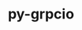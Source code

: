 ---
title: "py-grpcio"
layout: cache
categories: [package, develop]
meta: {"compilers": ["apple-clang@16.0.0", "gcc@11.4.0", "gcc@13.2.0"], "num_specs": 176, "num_specs_by_stack": {"e4s": 35, "hep": 13, "ml-darwin-aarch64-mps": 19, "ml-linux-aarch64-cpu": 52, "ml-linux-aarch64-cuda": 51, "ml-linux-x86_64-cpu": 51, "ml-linux-x86_64-cuda": 50, "ml-linux-x86_64-rocm": 36, "root": 176}, "oss": ["sequoia", "ubuntu22.04", "ubuntu24.04"], "platforms": ["darwin", "linux"], "stacks": ["e4s", "hep", "ml-darwin-aarch64-mps", "ml-linux-aarch64-cpu", "ml-linux-aarch64-cuda", "ml-linux-x86_64-cpu", "ml-linux-x86_64-cuda", "ml-linux-x86_64-rocm", "root"], "targets": ["aarch64", "x86_64_v3"], "versions": ["1.48.2", "1.62.2", "1.64.0", "1.71.0"]}
spec_details: [{"compiler": "gcc@11.4.0", "hash": "22fr6z6ka7pyqctypd6oaeupx52nf4eb", "os": "ubuntu22.04", "platform": "linux", "size": "-", "stacks": ["e4s", "root"], "target": "x86_64_v3", "variants": ["build_system=python_pip", "patches:=6be44fb"], "versions": ["1.48.2"]}, {"compiler": "gcc@11.4.0", "hash": "27md76e32cv64qezorjr2px3o5l7cq33", "os": "ubuntu22.04", "platform": "linux", "size": "-", "stacks": ["e4s", "root"], "target": "x86_64_v3", "variants": ["build_system=python_pip"], "versions": ["1.62.2"]}, {"compiler": "gcc@11.4.0", "hash": "2bxnu5hkq5k5udlicpgfk4ceu5t7pfbz", "os": "ubuntu22.04", "platform": "linux", "size": "-", "stacks": ["e4s", "root"], "target": "x86_64_v3", "variants": ["build_system=python_pip"], "versions": ["1.71.0"]}, {"compiler": "gcc@11.4.0", "hash": "2je2p4xp7mkchurg5bkxrio4whlc7bol", "os": "ubuntu22.04", "platform": "linux", "size": "-", "stacks": ["e4s", "root"], "target": "x86_64_v3", "variants": ["build_system=python_pip", "patches:=6be44fb"], "versions": ["1.48.2"]}, {"compiler": "gcc@13.2.0", "hash": "2ramt7cdlt2estfxolwlv3jzkocctcy2", "os": "ubuntu24.04", "platform": "linux", "size": "-", "stacks": ["ml-linux-x86_64-cpu", "ml-linux-x86_64-cuda", "root"], "target": "x86_64_v3", "variants": ["build_system=python_pip"], "versions": ["1.71.0"]}, {"compiler": "gcc@13.2.0", "hash": "2xblpsyov4o6img67de5fwkga6duqfxx", "os": "ubuntu24.04", "platform": "linux", "size": "-", "stacks": ["ml-linux-x86_64-cpu", "ml-linux-x86_64-cuda", "root"], "target": "x86_64_v3", "variants": ["build_system=python_pip"], "versions": ["1.71.0"]}, {"compiler": "gcc@13.2.0", "hash": "35tmcmm27qpdznwmds5wmenvpvwkouu7", "os": "ubuntu24.04", "platform": "linux", "size": "-", "stacks": ["ml-linux-x86_64-cpu", "ml-linux-x86_64-cuda", "ml-linux-x86_64-rocm", "root"], "target": "x86_64_v3", "variants": ["build_system=python_pip"], "versions": ["1.71.0"]}, {"compiler": "gcc@11.4.0", "hash": "3dbkfztotc2tfvicr5otyxjyqczpqvpx", "os": "ubuntu22.04", "platform": "linux", "size": "-", "stacks": ["hep", "root"], "target": "x86_64_v3", "variants": ["build_system=python_pip"], "versions": ["1.62.2"]}, {"compiler": "gcc@13.2.0", "hash": "3j4gmbhu2ao7z5w7spqd2cdtp3digyo3", "os": "ubuntu24.04", "platform": "linux", "size": "-", "stacks": ["ml-linux-x86_64-cpu", "ml-linux-x86_64-cuda", "root"], "target": "x86_64_v3", "variants": ["build_system=python_pip", "patches:=6be44fb"], "versions": ["1.48.2"]}, {"compiler": "gcc@13.2.0", "hash": "3oieund3luw5fyoqrbp4jg3bejy34pxo", "os": "ubuntu24.04", "platform": "linux", "size": "-", "stacks": ["ml-linux-aarch64-cpu", "ml-linux-aarch64-cuda", "root"], "target": "aarch64", "variants": ["build_system=python_pip"], "versions": ["1.71.0"]}, {"compiler": "gcc@11.4.0", "hash": "3rywbvc3try74nqxhsazclo5g6abtnao", "os": "ubuntu22.04", "platform": "linux", "size": "-", "stacks": ["e4s", "root"], "target": "x86_64_v3", "variants": ["build_system=python_pip"], "versions": ["1.62.2"]}, {"compiler": "gcc@13.2.0", "hash": "3voqearwbk4emebbgspet4p7dt6crgwm", "os": "ubuntu24.04", "platform": "linux", "size": "-", "stacks": ["ml-linux-aarch64-cpu", "ml-linux-aarch64-cuda", "root"], "target": "aarch64", "variants": ["build_system=python_pip", "patches:=6be44fb"], "versions": ["1.48.2"]}, {"compiler": "gcc@11.4.0", "hash": "3xgswcjpei55dwssh7xuq7xuroi2jwet", "os": "ubuntu22.04", "platform": "linux", "size": "-", "stacks": ["e4s", "root"], "target": "x86_64_v3", "variants": ["build_system=python_pip", "patches:=6be44fb"], "versions": ["1.48.2"]}, {"compiler": "gcc@11.4.0", "hash": "4fwqiltotl53iqpclevbmb423xfawqy6", "os": "ubuntu22.04", "platform": "linux", "size": "-", "stacks": ["e4s", "root"], "target": "x86_64_v3", "variants": ["build_system=python_pip"], "versions": ["1.62.2"]}, {"compiler": "gcc@11.4.0", "hash": "4xrcwl7zwltkknrwhns4lq7hctpbrt7e", "os": "ubuntu22.04", "platform": "linux", "size": "-", "stacks": ["e4s", "root"], "target": "x86_64_v3", "variants": ["build_system=python_pip"], "versions": ["1.62.2"]}, {"compiler": "apple-clang@16.0.0", "hash": "4znoi2on6e55ffxhskj53iymqfrev5kn", "os": "sequoia", "platform": "darwin", "size": "-", "stacks": ["ml-darwin-aarch64-mps", "root"], "target": "aarch64", "variants": ["build_system=python_pip"], "versions": ["1.71.0"]}, {"compiler": "gcc@13.2.0", "hash": "5eznsuozawzdjo56rje23qqtiokv7zu3", "os": "ubuntu24.04", "platform": "linux", "size": "-", "stacks": ["ml-linux-x86_64-cpu", "ml-linux-x86_64-cuda", "ml-linux-x86_64-rocm", "root"], "target": "x86_64_v3", "variants": ["build_system=python_pip"], "versions": ["1.71.0"]}, {"compiler": "gcc@11.4.0", "hash": "5jpisxugwnovhoc2pzg7f3y52uvrvckj", "os": "ubuntu22.04", "platform": "linux", "size": "-", "stacks": ["e4s", "root"], "target": "x86_64_v3", "variants": ["build_system=python_pip"], "versions": ["1.62.2"]}, {"compiler": "gcc@13.2.0", "hash": "5k2qovn7pa4w62uw3hhbqyonxcwb7rgk", "os": "ubuntu24.04", "platform": "linux", "size": "-", "stacks": ["ml-linux-aarch64-cpu", "ml-linux-aarch64-cuda", "root"], "target": "aarch64", "variants": ["build_system=python_pip"], "versions": ["1.71.0"]}, {"compiler": "gcc@13.2.0", "hash": "5khdw7ux3iwluzqsyuj2wcftm6cyjsyc", "os": "ubuntu24.04", "platform": "linux", "size": "-", "stacks": ["ml-linux-aarch64-cpu", "ml-linux-aarch64-cuda", "root"], "target": "aarch64", "variants": ["build_system=python_pip"], "versions": ["1.71.0"]}, {"compiler": "gcc@13.2.0", "hash": "5wmxtxcrd5xlirohrmkyxfmydjewpn7l", "os": "ubuntu24.04", "platform": "linux", "size": "-", "stacks": ["ml-linux-x86_64-cpu", "ml-linux-x86_64-cuda", "ml-linux-x86_64-rocm", "root"], "target": "x86_64_v3", "variants": ["build_system=python_pip"], "versions": ["1.71.0"]}, {"compiler": "gcc@13.2.0", "hash": "67fn5glb3fx2cbedgqklz6yyb2qugou3", "os": "ubuntu24.04", "platform": "linux", "size": "-", "stacks": ["ml-linux-aarch64-cpu", "ml-linux-aarch64-cuda", "root"], "target": "aarch64", "variants": ["build_system=python_pip"], "versions": ["1.71.0"]}, {"compiler": "gcc@13.2.0", "hash": "7b2llbxsujm6vbewwgzhujbsqphx3y6w", "os": "ubuntu24.04", "platform": "linux", "size": "-", "stacks": ["ml-linux-x86_64-cpu", "ml-linux-x86_64-cuda", "ml-linux-x86_64-rocm", "root"], "target": "x86_64_v3", "variants": ["build_system=python_pip"], "versions": ["1.71.0"]}, {"compiler": "gcc@13.2.0", "hash": "7naqmdtecszp2l4qfdrsw4yzaet7rgul", "os": "ubuntu24.04", "platform": "linux", "size": "-", "stacks": ["ml-linux-aarch64-cpu", "ml-linux-aarch64-cuda", "root"], "target": "aarch64", "variants": ["build_system=python_pip"], "versions": ["1.71.0"]}, {"compiler": "gcc@13.2.0", "hash": "7swsc3zgmhm6ssrcyihhmhhxh3w3qqdp", "os": "ubuntu24.04", "platform": "linux", "size": "-", "stacks": ["ml-linux-x86_64-cpu", "ml-linux-x86_64-cuda", "ml-linux-x86_64-rocm", "root"], "target": "x86_64_v3", "variants": ["build_system=python_pip"], "versions": ["1.71.0"]}, {"compiler": "gcc@13.2.0", "hash": "7t5oqgryvc4judbqxn5xhgh3pp3j5soo", "os": "ubuntu24.04", "platform": "linux", "size": "-", "stacks": ["ml-linux-aarch64-cpu", "ml-linux-aarch64-cuda", "root"], "target": "aarch64", "variants": ["build_system=python_pip"], "versions": ["1.71.0"]}, {"compiler": "apple-clang@16.0.0", "hash": "7uun6mzwzsgwhb4yro3ujzeau73jw3my", "os": "sequoia", "platform": "darwin", "size": "-", "stacks": ["ml-darwin-aarch64-mps", "root"], "target": "aarch64", "variants": ["build_system=python_pip"], "versions": ["1.71.0"]}, {"compiler": "gcc@13.2.0", "hash": "a3qtmzov3wq2an4i4z7hqqqawezemhg4", "os": "ubuntu24.04", "platform": "linux", "size": "-", "stacks": ["ml-linux-x86_64-rocm", "root"], "target": "x86_64_v3", "variants": ["build_system=python_pip"], "versions": ["1.71.0"]}, {"compiler": "gcc@11.4.0", "hash": "a7gh3bnhdpkenfw6mkvx346nwvji7kxy", "os": "ubuntu22.04", "platform": "linux", "size": "-", "stacks": ["e4s", "root"], "target": "x86_64_v3", "variants": ["build_system=python_pip"], "versions": ["1.62.2"]}, {"compiler": "gcc@13.2.0", "hash": "a7tnutszcgzny3d7umq34oyri4pa77gv", "os": "ubuntu24.04", "platform": "linux", "size": "-", "stacks": ["ml-linux-aarch64-cpu", "ml-linux-aarch64-cuda", "root"], "target": "aarch64", "variants": ["build_system=python_pip"], "versions": ["1.71.0"]}, {"compiler": "gcc@13.2.0", "hash": "atyyekymi4tonx6m3c2og3eiwfpp7rs7", "os": "ubuntu24.04", "platform": "linux", "size": "-", "stacks": ["ml-linux-x86_64-cpu", "ml-linux-x86_64-cuda", "root"], "target": "x86_64_v3", "variants": ["build_system=python_pip", "patches:=6be44fb"], "versions": ["1.48.2"]}, {"compiler": "gcc@13.2.0", "hash": "awu2xonjtm2bpdjsu2i7syhbwvth6n6i", "os": "ubuntu24.04", "platform": "linux", "size": "-", "stacks": ["ml-linux-x86_64-cpu", "ml-linux-x86_64-cuda", "root"], "target": "x86_64_v3", "variants": ["build_system=python_pip", "patches:=6be44fb"], "versions": ["1.48.2"]}, {"compiler": "apple-clang@16.0.0", "hash": "boorzqgcsuzi3chjcvjv6yb7s23ub23b", "os": "sequoia", "platform": "darwin", "size": "-", "stacks": ["ml-darwin-aarch64-mps", "root"], "target": "aarch64", "variants": ["build_system=python_pip"], "versions": ["1.71.0"]}, {"compiler": "gcc@11.4.0", "hash": "c5hjdtrmxohk4n32icxj53i2lwtlfqfy", "os": "ubuntu22.04", "platform": "linux", "size": "-", "stacks": ["e4s", "root"], "target": "x86_64_v3", "variants": ["build_system=python_pip", "patches:=6be44fb"], "versions": ["1.48.2"]}, {"compiler": "gcc@13.2.0", "hash": "cagosrp2vd7zixpdjsbd7b3endmindwi", "os": "ubuntu24.04", "platform": "linux", "size": "-", "stacks": ["ml-linux-x86_64-cpu", "ml-linux-x86_64-cuda", "root"], "target": "x86_64_v3", "variants": ["build_system=python_pip", "patches:=6be44fb"], "versions": ["1.48.2"]}, {"compiler": "gcc@11.4.0", "hash": "cayumjwduj6lscl2jg2sf2cqjbooud4p", "os": "ubuntu22.04", "platform": "linux", "size": "-", "stacks": ["e4s", "root"], "target": "x86_64_v3", "variants": ["build_system=python_pip", "patches:=6be44fb"], "versions": ["1.48.2"]}, {"compiler": "gcc@13.2.0", "hash": "cj2fothv5j3gky2ytovwu2vr4d3dstxj", "os": "ubuntu24.04", "platform": "linux", "size": "-", "stacks": ["ml-linux-x86_64-cpu", "ml-linux-x86_64-cuda", "ml-linux-x86_64-rocm", "root"], "target": "x86_64_v3", "variants": ["build_system=python_pip"], "versions": ["1.71.0"]}, {"compiler": "gcc@11.4.0", "hash": "cvvifnapehndbg6ticqtycgds6w2gd3f", "os": "ubuntu22.04", "platform": "linux", "size": "-", "stacks": ["hep", "root"], "target": "x86_64_v3", "variants": ["build_system=python_pip"], "versions": ["1.62.2"]}, {"compiler": "gcc@13.2.0", "hash": "cwg4hrwewqhdnje3gbpf5ovd4anqz6bb", "os": "ubuntu24.04", "platform": "linux", "size": "-", "stacks": ["ml-linux-aarch64-cpu", "ml-linux-aarch64-cuda", "root"], "target": "aarch64", "variants": ["build_system=python_pip"], "versions": ["1.71.0"]}, {"compiler": "gcc@13.2.0", "hash": "d3ldve473yi7kreogdhhaf5ejiuuu6vy", "os": "ubuntu24.04", "platform": "linux", "size": "-", "stacks": ["ml-linux-x86_64-cpu", "ml-linux-x86_64-cuda", "root"], "target": "x86_64_v3", "variants": ["build_system=python_pip", "patches:=6be44fb"], "versions": ["1.48.2"]}, {"compiler": "apple-clang@16.0.0", "hash": "ddktmxw6tn5xbblqkhub4gfc555rt6cp", "os": "sequoia", "platform": "darwin", "size": "-", "stacks": ["ml-darwin-aarch64-mps", "root"], "target": "aarch64", "variants": ["build_system=python_pip"], "versions": ["1.71.0"]}, {"compiler": "gcc@11.4.0", "hash": "dgchaf5a3cerl762azt4bi6a5yh2kghn", "os": "ubuntu22.04", "platform": "linux", "size": "-", "stacks": ["e4s", "root"], "target": "x86_64_v3", "variants": ["build_system=python_pip"], "versions": ["1.62.2"]}, {"compiler": "gcc@11.4.0", "hash": "dj4oeytzq7z6sowvfnkztxmkuebb7jyg", "os": "ubuntu22.04", "platform": "linux", "size": "-", "stacks": ["e4s", "root"], "target": "x86_64_v3", "variants": ["build_system=python_pip"], "versions": ["1.62.2"]}, {"compiler": "gcc@13.2.0", "hash": "dp66mdx3nsps2p2p6ekmpzbjljfwm2td", "os": "ubuntu24.04", "platform": "linux", "size": "-", "stacks": ["ml-linux-x86_64-cpu", "ml-linux-x86_64-cuda", "ml-linux-x86_64-rocm", "root"], "target": "x86_64_v3", "variants": ["build_system=python_pip"], "versions": ["1.71.0"]}, {"compiler": "gcc@13.2.0", "hash": "dx2n35b7lgszzudswhuwk2xy5qq4fvw2", "os": "ubuntu24.04", "platform": "linux", "size": "-", "stacks": ["ml-linux-aarch64-cpu", "ml-linux-aarch64-cuda", "root"], "target": "aarch64", "variants": ["build_system=python_pip", "patches:=6be44fb"], "versions": ["1.48.2"]}, {"compiler": "gcc@13.2.0", "hash": "e2c6ywb64omtwsgp32ctv7qdmd6rlbtg", "os": "ubuntu24.04", "platform": "linux", "size": "-", "stacks": ["ml-linux-aarch64-cpu", "ml-linux-aarch64-cuda", "root"], "target": "aarch64", "variants": ["build_system=python_pip"], "versions": ["1.71.0"]}, {"compiler": "apple-clang@16.0.0", "hash": "e37n6myuwm467ebf4piwjrakd5krq4ut", "os": "sequoia", "platform": "darwin", "size": "-", "stacks": ["ml-darwin-aarch64-mps", "root"], "target": "aarch64", "variants": ["build_system=python_pip"], "versions": ["1.71.0"]}, {"compiler": "gcc@13.2.0", "hash": "evudbs2376nltg7v2ha4fueqto4xlwb2", "os": "ubuntu24.04", "platform": "linux", "size": "-", "stacks": ["ml-linux-aarch64-cpu", "ml-linux-aarch64-cuda", "root"], "target": "aarch64", "variants": ["build_system=python_pip"], "versions": ["1.71.0"]}, {"compiler": "gcc@13.2.0", "hash": "f545w4fpx3tq72gewrp3zjntnxq3iulw", "os": "ubuntu24.04", "platform": "linux", "size": "-", "stacks": ["ml-linux-aarch64-cpu", "ml-linux-aarch64-cuda", "root"], "target": "aarch64", "variants": ["build_system=python_pip", "patches:=6be44fb"], "versions": ["1.48.2"]}, {"compiler": "gcc@11.4.0", "hash": "f5nmbz5mrmxq7bjokxvfjq4dda6qqskk", "os": "ubuntu22.04", "platform": "linux", "size": "-", "stacks": ["hep", "root"], "target": "x86_64_v3", "variants": ["build_system=python_pip"], "versions": ["1.62.2"]}, {"compiler": "gcc@11.4.0", "hash": "f5ytpc7mk6gif2du2jgxkgs7ugrq7dau", "os": "ubuntu22.04", "platform": "linux", "size": "-", "stacks": ["e4s", "root"], "target": "x86_64_v3", "variants": ["build_system=python_pip"], "versions": ["1.71.0"]}, {"compiler": "gcc@13.2.0", "hash": "f62ln27plthjadqmvrselgddwzvgszfj", "os": "ubuntu24.04", "platform": "linux", "size": "-", "stacks": ["ml-linux-x86_64-cpu", "ml-linux-x86_64-cuda", "ml-linux-x86_64-rocm", "root"], "target": "x86_64_v3", "variants": ["build_system=python_pip"], "versions": ["1.71.0"]}, {"compiler": "gcc@13.2.0", "hash": "f6p5klv5xg4fcupddry2eoouu5yxbamv", "os": "ubuntu24.04", "platform": "linux", "size": "-", "stacks": ["ml-linux-x86_64-cpu", "ml-linux-x86_64-cuda", "ml-linux-x86_64-rocm", "root"], "target": "x86_64_v3", "variants": ["build_system=python_pip"], "versions": ["1.71.0"]}, {"compiler": "gcc@13.2.0", "hash": "fk2rr7m4lycv7q6aj4tzqjx3ddsfeyhx", "os": "ubuntu24.04", "platform": "linux", "size": "-", "stacks": ["ml-linux-aarch64-cpu", "ml-linux-aarch64-cuda", "root"], "target": "aarch64", "variants": ["build_system=python_pip", "patches:=6be44fb"], "versions": ["1.48.2"]}, {"compiler": "apple-clang@16.0.0", "hash": "fmbmkcglv44wbic2hqkmzdio32cr2pya", "os": "sequoia", "platform": "darwin", "size": "-", "stacks": ["ml-darwin-aarch64-mps", "root"], "target": "aarch64", "variants": ["build_system=python_pip"], "versions": ["1.71.0"]}, {"compiler": "gcc@11.4.0", "hash": "fonalrd5z6ixhxhx4nwwnfdcdt53ymgr", "os": "ubuntu22.04", "platform": "linux", "size": "-", "stacks": ["hep", "root"], "target": "x86_64_v3", "variants": ["build_system=python_pip"], "versions": ["1.62.2"]}, {"compiler": "gcc@11.4.0", "hash": "fv3h7ljgb77mb23mtjv3lrcrg4mqiic4", "os": "ubuntu22.04", "platform": "linux", "size": "-", "stacks": ["e4s", "root"], "target": "x86_64_v3", "variants": ["build_system=python_pip", "patches:=6be44fb"], "versions": ["1.48.2"]}, {"compiler": "gcc@11.4.0", "hash": "g3z3usffvv4keuikivpkfq5wsfwt4kw4", "os": "ubuntu22.04", "platform": "linux", "size": "-", "stacks": ["e4s", "root"], "target": "x86_64_v3", "variants": ["build_system=python_pip"], "versions": ["1.62.2"]}, {"compiler": "gcc@13.2.0", "hash": "gjrm3beviafuh7myj7ibycfvakyfcxf5", "os": "ubuntu24.04", "platform": "linux", "size": "-", "stacks": ["ml-linux-aarch64-cpu", "ml-linux-aarch64-cuda", "root"], "target": "aarch64", "variants": ["build_system=python_pip"], "versions": ["1.71.0"]}, {"compiler": "gcc@13.2.0", "hash": "gmvhhy34dbu7hem6mgnyr4neg6yvm5ll", "os": "ubuntu24.04", "platform": "linux", "size": "-", "stacks": ["ml-linux-aarch64-cpu", "ml-linux-aarch64-cuda", "root"], "target": "aarch64", "variants": ["build_system=python_pip", "patches:=6be44fb"], "versions": ["1.48.2"]}, {"compiler": "apple-clang@16.0.0", "hash": "gnzt7bhhzh2ewapxgpghnslwfah3kedg", "os": "sequoia", "platform": "darwin", "size": "-", "stacks": ["ml-darwin-aarch64-mps", "root"], "target": "aarch64", "variants": ["build_system=python_pip"], "versions": ["1.71.0"]}, {"compiler": "gcc@13.2.0", "hash": "gopggwhetekscfifd4tq3g6pizgkmxfa", "os": "ubuntu24.04", "platform": "linux", "size": "-", "stacks": ["ml-linux-x86_64-cpu", "ml-linux-x86_64-rocm", "root"], "target": "x86_64_v3", "variants": ["build_system=python_pip"], "versions": ["1.71.0"]}, {"compiler": "gcc@13.2.0", "hash": "gp6srgus7gsjppbx4jgp2donmqig67up", "os": "ubuntu24.04", "platform": "linux", "size": "-", "stacks": ["ml-linux-aarch64-cpu", "ml-linux-aarch64-cuda", "root"], "target": "aarch64", "variants": ["build_system=python_pip", "patches:=6be44fb"], "versions": ["1.48.2"]}, {"compiler": "gcc@13.2.0", "hash": "gq4ugoxacxqkmm2vv337zcnkqxosnkbx", "os": "ubuntu24.04", "platform": "linux", "size": "-", "stacks": ["ml-linux-aarch64-cpu", "ml-linux-aarch64-cuda", "root"], "target": "aarch64", "variants": ["build_system=python_pip", "patches:=6be44fb"], "versions": ["1.48.2"]}, {"compiler": "gcc@11.4.0", "hash": "h353vrxfcw3tdbmnlxrdmnxdrrp6m55t", "os": "ubuntu22.04", "platform": "linux", "size": "-", "stacks": ["e4s", "root"], "target": "x86_64_v3", "variants": ["build_system=python_pip"], "versions": ["1.62.2"]}, {"compiler": "apple-clang@16.0.0", "hash": "h3p6unu253zluqvbexu4vrszsvy4ases", "os": "sequoia", "platform": "darwin", "size": "-", "stacks": ["ml-darwin-aarch64-mps", "root"], "target": "aarch64", "variants": ["build_system=python_pip"], "versions": ["1.64.0"]}, {"compiler": "apple-clang@16.0.0", "hash": "hhky327yrt3baruckayjjbk4k46gnugd", "os": "sequoia", "platform": "darwin", "size": "-", "stacks": ["ml-darwin-aarch64-mps", "root"], "target": "aarch64", "variants": ["build_system=python_pip", "patches:=6be44fb"], "versions": ["1.48.2"]}, {"compiler": "apple-clang@16.0.0", "hash": "i26dejcxgj6kpxzomj2vqfwrgiwp3fdu", "os": "sequoia", "platform": "darwin", "size": "-", "stacks": ["ml-darwin-aarch64-mps", "root"], "target": "aarch64", "variants": ["build_system=python_pip"], "versions": ["1.71.0"]}, {"compiler": "gcc@13.2.0", "hash": "i54f3ttc4wejbkomkemus7nweaxbl7x7", "os": "ubuntu24.04", "platform": "linux", "size": "-", "stacks": ["ml-linux-aarch64-cpu", "ml-linux-aarch64-cuda", "root"], "target": "aarch64", "variants": ["build_system=python_pip"], "versions": ["1.71.0"]}, {"compiler": "gcc@13.2.0", "hash": "ihu7rshjwtyd44swvajn7cfyhk7eys3o", "os": "ubuntu24.04", "platform": "linux", "size": "-", "stacks": ["ml-linux-x86_64-cpu", "ml-linux-x86_64-cuda", "ml-linux-x86_64-rocm", "root"], "target": "x86_64_v3", "variants": ["build_system=python_pip"], "versions": ["1.71.0"]}, {"compiler": "gcc@11.4.0", "hash": "ijhyv4cltksyebzseemawojq35dylpx7", "os": "ubuntu22.04", "platform": "linux", "size": "-", "stacks": ["hep", "root"], "target": "x86_64_v3", "variants": ["build_system=python_pip"], "versions": ["1.62.2"]}, {"compiler": "gcc@13.2.0", "hash": "isbzcn7afx6gbu2rzpt6hzfq7kddwg6e", "os": "ubuntu24.04", "platform": "linux", "size": "-", "stacks": ["ml-linux-x86_64-cpu", "ml-linux-x86_64-cuda", "ml-linux-x86_64-rocm", "root"], "target": "x86_64_v3", "variants": ["build_system=python_pip"], "versions": ["1.71.0"]}, {"compiler": "gcc@13.2.0", "hash": "iwbqwb4nm7c6wdnxezkbhbzibei3ph5r", "os": "ubuntu24.04", "platform": "linux", "size": "-", "stacks": ["ml-linux-x86_64-cpu", "ml-linux-x86_64-cuda", "ml-linux-x86_64-rocm", "root"], "target": "x86_64_v3", "variants": ["build_system=python_pip"], "versions": ["1.71.0"]}, {"compiler": "gcc@11.4.0", "hash": "j3qs7rna47xyvb5gwcytxapyj2udco2c", "os": "ubuntu22.04", "platform": "linux", "size": "-", "stacks": ["hep", "root"], "target": "x86_64_v3", "variants": ["build_system=python_pip"], "versions": ["1.62.2"]}, {"compiler": "gcc@11.4.0", "hash": "jglihcjo53eaamcp2v7ufwkdbpulcphp", "os": "ubuntu22.04", "platform": "linux", "size": "-", "stacks": ["e4s", "root"], "target": "x86_64_v3", "variants": ["build_system=python_pip", "patches:=6be44fb"], "versions": ["1.48.2"]}, {"compiler": "gcc@13.2.0", "hash": "jmivc2aair5yuqqnw5izkficcloql4ym", "os": "ubuntu24.04", "platform": "linux", "size": "-", "stacks": ["ml-linux-aarch64-cpu", "ml-linux-aarch64-cuda", "root"], "target": "aarch64", "variants": ["build_system=python_pip"], "versions": ["1.71.0"]}, {"compiler": "apple-clang@16.0.0", "hash": "jnzrzz34rabtakr2j46r2wd3w54l7aqy", "os": "sequoia", "platform": "darwin", "size": "-", "stacks": ["ml-darwin-aarch64-mps", "root"], "target": "aarch64", "variants": ["build_system=python_pip", "patches:=6be44fb"], "versions": ["1.48.2"]}, {"compiler": "gcc@13.2.0", "hash": "jt7wwko3iwex22m5xphib7rfidwbu3v3", "os": "ubuntu24.04", "platform": "linux", "size": "-", "stacks": ["ml-linux-aarch64-cpu", "ml-linux-aarch64-cuda", "root"], "target": "aarch64", "variants": ["build_system=python_pip", "patches:=6be44fb"], "versions": ["1.48.2"]}, {"compiler": "gcc@13.2.0", "hash": "jw2icq2xy3h6rbutsy6x54gm3j3ygd73", "os": "ubuntu24.04", "platform": "linux", "size": "-", "stacks": ["ml-linux-x86_64-cpu", "ml-linux-x86_64-cuda", "ml-linux-x86_64-rocm", "root"], "target": "x86_64_v3", "variants": ["build_system=python_pip"], "versions": ["1.71.0"]}, {"compiler": "gcc@13.2.0", "hash": "jxesf3xvvw4qjgcjhgjmchthxuvnofpa", "os": "ubuntu24.04", "platform": "linux", "size": "-", "stacks": ["ml-linux-aarch64-cpu", "ml-linux-aarch64-cuda", "root"], "target": "aarch64", "variants": ["build_system=python_pip"], "versions": ["1.71.0"]}, {"compiler": "gcc@13.2.0", "hash": "jyemrbnbytihum25lmipqq6kvd5wda7s", "os": "ubuntu24.04", "platform": "linux", "size": "-", "stacks": ["ml-linux-aarch64-cpu", "ml-linux-aarch64-cuda", "root"], "target": "aarch64", "variants": ["build_system=python_pip", "patches:=6be44fb"], "versions": ["1.48.2"]}, {"compiler": "gcc@13.2.0", "hash": "kgdvlnfvqrg5usfy7tllgcvy5iza6nai", "os": "ubuntu24.04", "platform": "linux", "size": "-", "stacks": ["ml-linux-aarch64-cpu", "ml-linux-aarch64-cuda", "root"], "target": "aarch64", "variants": ["build_system=python_pip", "patches:=6be44fb"], "versions": ["1.48.2"]}, {"compiler": "gcc@13.2.0", "hash": "koed63nonlfqrh6pwlx5z74k2jqbu7ll", "os": "ubuntu24.04", "platform": "linux", "size": "-", "stacks": ["ml-linux-aarch64-cpu", "ml-linux-aarch64-cuda", "root"], "target": "aarch64", "variants": ["build_system=python_pip", "patches:=6be44fb"], "versions": ["1.48.2"]}, {"compiler": "gcc@13.2.0", "hash": "kwtald5j45enm7tzsd3v5yevimxsgkcj", "os": "ubuntu24.04", "platform": "linux", "size": "-", "stacks": ["ml-linux-x86_64-cpu", "ml-linux-x86_64-cuda", "ml-linux-x86_64-rocm", "root"], "target": "x86_64_v3", "variants": ["build_system=python_pip"], "versions": ["1.71.0"]}, {"compiler": "gcc@13.2.0", "hash": "kycigibaxqdccyit6uu7s5trcng2tdro", "os": "ubuntu24.04", "platform": "linux", "size": "-", "stacks": ["ml-linux-aarch64-cpu", "ml-linux-aarch64-cuda", "root"], "target": "aarch64", "variants": ["build_system=python_pip"], "versions": ["1.71.0"]}, {"compiler": "gcc@11.4.0", "hash": "kyz76sj6ddtlh3jhhtbufzbvibgxeuem", "os": "ubuntu22.04", "platform": "linux", "size": "-", "stacks": ["hep", "root"], "target": "x86_64_v3", "variants": ["build_system=python_pip"], "versions": ["1.62.2"]}, {"compiler": "gcc@11.4.0", "hash": "kz55amwqlzfisv3dhbho6egthd5muhjg", "os": "ubuntu22.04", "platform": "linux", "size": "-", "stacks": ["e4s", "root"], "target": "x86_64_v3", "variants": ["build_system=python_pip"], "versions": ["1.64.0"]}, {"compiler": "gcc@13.2.0", "hash": "kzninfnccxrlmbrz3lqakjxlur7ofphd", "os": "ubuntu24.04", "platform": "linux", "size": "-", "stacks": ["ml-linux-aarch64-cpu", "ml-linux-aarch64-cuda", "root"], "target": "aarch64", "variants": ["build_system=python_pip"], "versions": ["1.71.0"]}, {"compiler": "gcc@13.2.0", "hash": "l6khln5dx7wusdlr4v4mgp4b2xewbjwy", "os": "ubuntu24.04", "platform": "linux", "size": "-", "stacks": ["ml-linux-x86_64-cpu", "ml-linux-x86_64-cuda", "ml-linux-x86_64-rocm", "root"], "target": "x86_64_v3", "variants": ["build_system=python_pip"], "versions": ["1.71.0"]}, {"compiler": "gcc@13.2.0", "hash": "meu6ldcpo3j7neijyeh4txqzoawq44ar", "os": "ubuntu24.04", "platform": "linux", "size": "-", "stacks": ["ml-linux-x86_64-rocm", "root"], "target": "x86_64_v3", "variants": ["build_system=python_pip"], "versions": ["1.71.0"]}, {"compiler": "gcc@13.2.0", "hash": "mjfzhzmwbnwjhhe45jr6outqka6k2u7a", "os": "ubuntu24.04", "platform": "linux", "size": "-", "stacks": ["ml-linux-aarch64-cpu", "ml-linux-aarch64-cuda", "root"], "target": "aarch64", "variants": ["build_system=python_pip"], "versions": ["1.71.0"]}, {"compiler": "gcc@11.4.0", "hash": "mkkdisush7etzwe4pe3gzwetocfebrf7", "os": "ubuntu22.04", "platform": "linux", "size": "-", "stacks": ["e4s", "root"], "target": "x86_64_v3", "variants": ["build_system=python_pip"], "versions": ["1.62.2"]}, {"compiler": "gcc@13.2.0", "hash": "mmzrpgbqdznwpoqbcq45endxcbktrszh", "os": "ubuntu24.04", "platform": "linux", "size": "-", "stacks": ["ml-linux-x86_64-cpu", "ml-linux-x86_64-cuda", "ml-linux-x86_64-rocm", "root"], "target": "x86_64_v3", "variants": ["build_system=python_pip"], "versions": ["1.71.0"]}, {"compiler": "apple-clang@16.0.0", "hash": "mywd62ubiftjir3h6vmanul7milc2vtp", "os": "sequoia", "platform": "darwin", "size": "-", "stacks": ["ml-darwin-aarch64-mps", "root"], "target": "aarch64", "variants": ["build_system=python_pip"], "versions": ["1.71.0"]}, {"compiler": "gcc@13.2.0", "hash": "mz32fv46o5z54u6pviy4w3heounvkfg5", "os": "ubuntu24.04", "platform": "linux", "size": "-", "stacks": ["ml-linux-x86_64-cpu", "ml-linux-x86_64-cuda", "root"], "target": "x86_64_v3", "variants": ["build_system=python_pip", "patches:=6be44fb"], "versions": ["1.48.2"]}, {"compiler": "gcc@11.4.0", "hash": "n4l7z27vu2l3qpop3iccv5yk4bbrgb5a", "os": "ubuntu22.04", "platform": "linux", "size": "-", "stacks": ["hep", "root"], "target": "x86_64_v3", "variants": ["build_system=python_pip"], "versions": ["1.62.2"]}, {"compiler": "gcc@13.2.0", "hash": "n57z3fb2izipcepshble4szlz7zrytdj", "os": "ubuntu24.04", "platform": "linux", "size": "-", "stacks": ["ml-linux-x86_64-cpu", "ml-linux-x86_64-cuda", "ml-linux-x86_64-rocm", "root"], "target": "x86_64_v3", "variants": ["build_system=python_pip"], "versions": ["1.71.0"]}, {"compiler": "gcc@13.2.0", "hash": "nd4zsox2r7jpseucqmhcs6dhopwdmej5", "os": "ubuntu24.04", "platform": "linux", "size": "-", "stacks": ["ml-linux-x86_64-cpu", "ml-linux-x86_64-cuda", "root"], "target": "x86_64_v3", "variants": ["build_system=python_pip", "patches:=6be44fb"], "versions": ["1.48.2"]}, {"compiler": "gcc@11.4.0", "hash": "ngw7dxmlqqoqlho3x74af3enkyuqocpn", "os": "ubuntu22.04", "platform": "linux", "size": "-", "stacks": ["hep", "root"], "target": "x86_64_v3", "variants": ["build_system=python_pip"], "versions": ["1.62.2"]}, {"compiler": "gcc@11.4.0", "hash": "nm4zcnvru2frof62qb3aufm2vjgafzco", "os": "ubuntu22.04", "platform": "linux", "size": "-", "stacks": ["hep", "root"], "target": "x86_64_v3", "variants": ["build_system=python_pip"], "versions": ["1.62.2"]}, {"compiler": "gcc@13.2.0", "hash": "np34uwu7tloeb5zlirrwgtj3kod2uf2z", "os": "ubuntu24.04", "platform": "linux", "size": "-", "stacks": ["ml-linux-aarch64-cpu", "ml-linux-aarch64-cuda", "root"], "target": "aarch64", "variants": ["build_system=python_pip"], "versions": ["1.71.0"]}, {"compiler": "gcc@13.2.0", "hash": "npj3aswzdoqtto56qyj3a2dk56xsh562", "os": "ubuntu24.04", "platform": "linux", "size": "-", "stacks": ["ml-linux-aarch64-cpu", "ml-linux-aarch64-cuda", "root"], "target": "aarch64", "variants": ["build_system=python_pip", "patches:=6be44fb"], "versions": ["1.48.2"]}, {"compiler": "gcc@13.2.0", "hash": "nqtn2kzu2u5ebsp3a4gzd3cyyv6pjhkf", "os": "ubuntu24.04", "platform": "linux", "size": "-", "stacks": ["ml-linux-aarch64-cpu", "ml-linux-aarch64-cuda", "root"], "target": "aarch64", "variants": ["build_system=python_pip"], "versions": ["1.71.0"]}, {"compiler": "gcc@11.4.0", "hash": "nzx73bxxgmreiduiulfy524qys66sgxf", "os": "ubuntu22.04", "platform": "linux", "size": "-", "stacks": ["e4s", "root"], "target": "x86_64_v3", "variants": ["build_system=python_pip", "patches:=6be44fb"], "versions": ["1.48.2"]}, {"compiler": "gcc@13.2.0", "hash": "o55e2ynzwbxdjudxdjxlfanpdvsf52vx", "os": "ubuntu24.04", "platform": "linux", "size": "-", "stacks": ["ml-linux-aarch64-cpu", "ml-linux-aarch64-cuda", "root"], "target": "aarch64", "variants": ["build_system=python_pip", "patches:=6be44fb"], "versions": ["1.48.2"]}, {"compiler": "gcc@13.2.0", "hash": "o57xh2gfs4fngnyble2deuni4g4vagms", "os": "ubuntu24.04", "platform": "linux", "size": "-", "stacks": ["ml-linux-aarch64-cpu", "ml-linux-aarch64-cuda", "root"], "target": "aarch64", "variants": ["build_system=python_pip", "patches:=6be44fb"], "versions": ["1.48.2"]}, {"compiler": "gcc@11.4.0", "hash": "o5ggmp4v6wvafgbjuxwddhskkz4acold", "os": "ubuntu22.04", "platform": "linux", "size": "-", "stacks": ["e4s", "root"], "target": "x86_64_v3", "variants": ["build_system=python_pip"], "versions": ["1.71.0"]}, {"compiler": "gcc@13.2.0", "hash": "ogoe53ekmcdiedm3s5t4apnyikbiv4tm", "os": "ubuntu24.04", "platform": "linux", "size": "-", "stacks": ["ml-linux-x86_64-cpu", "ml-linux-x86_64-cuda", "ml-linux-x86_64-rocm", "root"], "target": "x86_64_v3", "variants": ["build_system=python_pip"], "versions": ["1.64.0"]}, {"compiler": "gcc@11.4.0", "hash": "omi6epfby762x2vrwjbazltayg4w4vzd", "os": "ubuntu22.04", "platform": "linux", "size": "-", "stacks": ["e4s", "root"], "target": "x86_64_v3", "variants": ["build_system=python_pip", "patches:=6be44fb"], "versions": ["1.48.2"]}, {"compiler": "gcc@13.2.0", "hash": "pcdjdb6k6q6iesrlk4vvnwahl2ckrj52", "os": "ubuntu24.04", "platform": "linux", "size": "-", "stacks": ["ml-linux-x86_64-cpu", "ml-linux-x86_64-cuda", "root"], "target": "x86_64_v3", "variants": ["build_system=python_pip"], "versions": ["1.64.0"]}, {"compiler": "gcc@13.2.0", "hash": "pfp6ym77r7awjw2vkdeadxoxjjlhzt6o", "os": "ubuntu24.04", "platform": "linux", "size": "-", "stacks": ["ml-linux-x86_64-cpu", "ml-linux-x86_64-cuda", "ml-linux-x86_64-rocm", "root"], "target": "x86_64_v3", "variants": ["build_system=python_pip"], "versions": ["1.71.0"]}, {"compiler": "gcc@13.2.0", "hash": "pnelq3kz34u25kklvttlu3w4wiyvoaq4", "os": "ubuntu24.04", "platform": "linux", "size": "-", "stacks": ["ml-linux-x86_64-cpu", "ml-linux-x86_64-cuda", "ml-linux-x86_64-rocm", "root"], "target": "x86_64_v3", "variants": ["build_system=python_pip"], "versions": ["1.71.0"]}, {"compiler": "gcc@13.2.0", "hash": "pphyywr7xzxpchgokdta5kyi7axjonu4", "os": "ubuntu24.04", "platform": "linux", "size": "-", "stacks": ["ml-linux-x86_64-cpu", "ml-linux-x86_64-cuda", "ml-linux-x86_64-rocm", "root"], "target": "x86_64_v3", "variants": ["build_system=python_pip"], "versions": ["1.71.0"]}, {"compiler": "gcc@13.2.0", "hash": "ps5cpxoqnr7lefteuzvxcepxk6iee64g", "os": "ubuntu24.04", "platform": "linux", "size": "-", "stacks": ["ml-linux-aarch64-cpu", "ml-linux-aarch64-cuda", "root"], "target": "aarch64", "variants": ["build_system=python_pip"], "versions": ["1.71.0"]}, {"compiler": "gcc@13.2.0", "hash": "psql2bsrm4wrylmoo6ubzxmwffd6vnmw", "os": "ubuntu24.04", "platform": "linux", "size": "-", "stacks": ["ml-linux-aarch64-cpu", "ml-linux-aarch64-cuda", "root"], "target": "aarch64", "variants": ["build_system=python_pip"], "versions": ["1.71.0"]}, {"compiler": "gcc@13.2.0", "hash": "q4t62v6yrocskk4iaky2pnlgpwvc6c2f", "os": "ubuntu24.04", "platform": "linux", "size": "-", "stacks": ["ml-linux-aarch64-cpu", "ml-linux-aarch64-cuda", "root"], "target": "aarch64", "variants": ["build_system=python_pip"], "versions": ["1.71.0"]}, {"compiler": "gcc@13.2.0", "hash": "q7po6apr754dsv2u7psztrxkdxjkyfb6", "os": "ubuntu24.04", "platform": "linux", "size": "-", "stacks": ["ml-linux-x86_64-rocm", "root"], "target": "x86_64_v3", "variants": ["build_system=python_pip"], "versions": ["1.64.0"]}, {"compiler": "gcc@11.4.0", "hash": "qc7fyuz43u3jy7nqtorcadmoeifqpljx", "os": "ubuntu22.04", "platform": "linux", "size": "-", "stacks": ["e4s", "root"], "target": "x86_64_v3", "variants": ["build_system=python_pip"], "versions": ["1.62.2"]}, {"compiler": "apple-clang@16.0.0", "hash": "qcyvmpe3duxy7sd6c4mvxegksjj6rgp5", "os": "sequoia", "platform": "darwin", "size": "-", "stacks": ["ml-darwin-aarch64-mps", "root"], "target": "aarch64", "variants": ["build_system=python_pip"], "versions": ["1.71.0"]}, {"compiler": "gcc@13.2.0", "hash": "qdsp7uvgmnohr2afeqdntchvkbbrt2pt", "os": "ubuntu24.04", "platform": "linux", "size": "-", "stacks": ["ml-linux-aarch64-cpu", "ml-linux-aarch64-cuda", "root"], "target": "aarch64", "variants": ["build_system=python_pip"], "versions": ["1.71.0"]}, {"compiler": "gcc@13.2.0", "hash": "qkp7pj4otjwsbrng7mx7qqph5exxeshj", "os": "ubuntu24.04", "platform": "linux", "size": "-", "stacks": ["ml-linux-aarch64-cpu", "ml-linux-aarch64-cuda", "root"], "target": "aarch64", "variants": ["build_system=python_pip"], "versions": ["1.71.0"]}, {"compiler": "gcc@13.2.0", "hash": "qpgpplxe5mw7uqqow3e3nssd5fbxkfej", "os": "ubuntu24.04", "platform": "linux", "size": "-", "stacks": ["ml-linux-x86_64-cpu", "ml-linux-x86_64-cuda", "ml-linux-x86_64-rocm", "root"], "target": "x86_64_v3", "variants": ["build_system=python_pip"], "versions": ["1.71.0"]}, {"compiler": "apple-clang@16.0.0", "hash": "r3ptdmwc2ccb7ykdr2vuebjldyyvt5r5", "os": "sequoia", "platform": "darwin", "size": "-", "stacks": ["ml-darwin-aarch64-mps", "root"], "target": "aarch64", "variants": ["build_system=python_pip"], "versions": ["1.71.0"]}, {"compiler": "gcc@13.2.0", "hash": "rao6gor6gmnvuejzdp2nxndgserfmjsh", "os": "ubuntu24.04", "platform": "linux", "size": "-", "stacks": ["ml-linux-x86_64-cpu", "ml-linux-x86_64-cuda", "ml-linux-x86_64-rocm", "root"], "target": "x86_64_v3", "variants": ["build_system=python_pip"], "versions": ["1.71.0"]}, {"compiler": "gcc@11.4.0", "hash": "rfjbtcadjletyguszrz4lpryfalqnzcu", "os": "ubuntu22.04", "platform": "linux", "size": "-", "stacks": ["e4s", "root"], "target": "x86_64_v3", "variants": ["build_system=python_pip", "patches:=6be44fb"], "versions": ["1.48.2"]}, {"compiler": "gcc@13.2.0", "hash": "rhrbe6ufvhvtaswjwov6ozxpehbulsqh", "os": "ubuntu24.04", "platform": "linux", "size": "-", "stacks": ["ml-linux-x86_64-cpu", "ml-linux-x86_64-cuda", "root"], "target": "x86_64_v3", "variants": ["build_system=python_pip", "patches:=6be44fb"], "versions": ["1.48.2"]}, {"compiler": "gcc@13.2.0", "hash": "rspcx3yteilvvw2rbcbenxnxabpq3ozg", "os": "ubuntu24.04", "platform": "linux", "size": "-", "stacks": ["ml-linux-x86_64-cpu", "ml-linux-x86_64-cuda", "root"], "target": "x86_64_v3", "variants": ["build_system=python_pip", "patches:=6be44fb"], "versions": ["1.48.2"]}, {"compiler": "gcc@13.2.0", "hash": "s2updczjtqdgthxyreyb2xi6llptmuys", "os": "ubuntu24.04", "platform": "linux", "size": "-", "stacks": ["ml-linux-aarch64-cpu", "ml-linux-aarch64-cuda", "root"], "target": "aarch64", "variants": ["build_system=python_pip"], "versions": ["1.64.0"]}, {"compiler": "gcc@13.2.0", "hash": "s4xoq4hyubg6vf6vv7ge3vpwwukpnlx4", "os": "ubuntu24.04", "platform": "linux", "size": "-", "stacks": ["ml-linux-aarch64-cpu", "ml-linux-aarch64-cuda", "root"], "target": "aarch64", "variants": ["build_system=python_pip"], "versions": ["1.71.0"]}, {"compiler": "gcc@11.4.0", "hash": "sfpre2ikz6uaxlwbyk5zt6gghxsiirc6", "os": "ubuntu22.04", "platform": "linux", "size": "-", "stacks": ["hep", "root"], "target": "x86_64_v3", "variants": ["build_system=python_pip"], "versions": ["1.62.2"]}, {"compiler": "gcc@13.2.0", "hash": "slpv3aucv4yoqpaafqdvl774xkbvhyzz", "os": "ubuntu24.04", "platform": "linux", "size": "-", "stacks": ["ml-linux-aarch64-cpu", "ml-linux-aarch64-cuda", "root"], "target": "aarch64", "variants": ["build_system=python_pip"], "versions": ["1.71.0"]}, {"compiler": "gcc@11.4.0", "hash": "slrsjrlyvefyi6w5lalitzdgwfukpsjf", "os": "ubuntu22.04", "platform": "linux", "size": "-", "stacks": ["e4s", "root"], "target": "x86_64_v3", "variants": ["build_system=python_pip", "patches:=6be44fb"], "versions": ["1.48.2"]}, {"compiler": "gcc@13.2.0", "hash": "sm47mragphp2id5u3jct2ea7qjn3mjpm", "os": "ubuntu24.04", "platform": "linux", "size": "-", "stacks": ["ml-linux-aarch64-cpu", "ml-linux-aarch64-cuda", "root"], "target": "aarch64", "variants": ["build_system=python_pip", "patches:=6be44fb"], "versions": ["1.48.2"]}, {"compiler": "gcc@13.2.0", "hash": "speeeumprndk7oik5m6i6jtoysq5kjos", "os": "ubuntu24.04", "platform": "linux", "size": "-", "stacks": ["ml-linux-x86_64-cpu", "ml-linux-x86_64-cuda", "root"], "target": "x86_64_v3", "variants": ["build_system=python_pip"], "versions": ["1.71.0"]}, {"compiler": "gcc@13.2.0", "hash": "sszi4hsvnafmcd7a4vcoc673tijnsgsm", "os": "ubuntu24.04", "platform": "linux", "size": "-", "stacks": ["ml-linux-x86_64-cpu", "ml-linux-x86_64-cuda", "ml-linux-x86_64-rocm", "root"], "target": "x86_64_v3", "variants": ["build_system=python_pip"], "versions": ["1.71.0"]}, {"compiler": "apple-clang@16.0.0", "hash": "sx6wdhqqsbpterje3qgu5dtlvuduwdud", "os": "sequoia", "platform": "darwin", "size": "-", "stacks": ["ml-darwin-aarch64-mps", "root"], "target": "aarch64", "variants": ["build_system=python_pip"], "versions": ["1.71.0"]}, {"compiler": "gcc@13.2.0", "hash": "t3nihb76l3r6djzcsvedkblxpmjlti7q", "os": "ubuntu24.04", "platform": "linux", "size": "-", "stacks": ["ml-linux-x86_64-cpu", "ml-linux-x86_64-cuda", "ml-linux-x86_64-rocm", "root"], "target": "x86_64_v3", "variants": ["build_system=python_pip"], "versions": ["1.71.0"]}, {"compiler": "gcc@13.2.0", "hash": "t3wfr4oer6ssxhiethqyeqvmrx6jk2md", "os": "ubuntu24.04", "platform": "linux", "size": "-", "stacks": ["ml-linux-x86_64-cpu", "ml-linux-x86_64-cuda", "root"], "target": "x86_64_v3", "variants": ["build_system=python_pip", "patches:=6be44fb"], "versions": ["1.48.2"]}, {"compiler": "gcc@13.2.0", "hash": "tsavxmim5x3ig3lwxc3o4i3iwl6absxd", "os": "ubuntu24.04", "platform": "linux", "size": "-", "stacks": ["ml-linux-x86_64-cpu", "ml-linux-x86_64-cuda", "root"], "target": "x86_64_v3", "variants": ["build_system=python_pip", "patches:=6be44fb"], "versions": ["1.48.2"]}, {"compiler": "gcc@11.4.0", "hash": "tuyrm3mpojamcdxx6ezv4ywv7mnrc244", "os": "ubuntu22.04", "platform": "linux", "size": "-", "stacks": ["e4s", "root"], "target": "x86_64_v3", "variants": ["build_system=python_pip", "patches:=6be44fb"], "versions": ["1.48.2"]}, {"compiler": "gcc@13.2.0", "hash": "tvdilx3uxxuu2s5bwte3sra3gxtujboc", "os": "ubuntu24.04", "platform": "linux", "size": "-", "stacks": ["ml-linux-x86_64-cpu", "ml-linux-x86_64-cuda", "root"], "target": "x86_64_v3", "variants": ["build_system=python_pip", "patches:=6be44fb"], "versions": ["1.48.2"]}, {"compiler": "gcc@11.4.0", "hash": "u4aya3mlizhh6uiaa34sx25mphq3qoey", "os": "ubuntu22.04", "platform": "linux", "size": "-", "stacks": ["e4s", "root"], "target": "x86_64_v3", "variants": ["build_system=python_pip", "patches:=6be44fb"], "versions": ["1.48.2"]}, {"compiler": "gcc@13.2.0", "hash": "uavoi4sdezjptctpwjm2ezblrantq3zx", "os": "ubuntu24.04", "platform": "linux", "size": "-", "stacks": ["ml-linux-aarch64-cpu", "ml-linux-aarch64-cuda", "root"], "target": "aarch64", "variants": ["build_system=python_pip"], "versions": ["1.71.0"]}, {"compiler": "gcc@13.2.0", "hash": "ukokbz7hef34vsgsfhfvrgbsf5atk3ne", "os": "ubuntu24.04", "platform": "linux", "size": "-", "stacks": ["ml-linux-x86_64-rocm", "root"], "target": "x86_64_v3", "variants": ["build_system=python_pip"], "versions": ["1.71.0"]}, {"compiler": "gcc@11.4.0", "hash": "unlhktzbanypvvbfu5y7hxjykqevuyav", "os": "ubuntu22.04", "platform": "linux", "size": "-", "stacks": ["e4s", "root"], "target": "x86_64_v3", "variants": ["build_system=python_pip", "patches:=6be44fb"], "versions": ["1.48.2"]}, {"compiler": "gcc@11.4.0", "hash": "uo63c42ffgswcepw5fiscifj2qakm25s", "os": "ubuntu22.04", "platform": "linux", "size": "-", "stacks": ["hep", "root"], "target": "x86_64_v3", "variants": ["build_system=python_pip"], "versions": ["1.62.2"]}, {"compiler": "gcc@13.2.0", "hash": "uodpi5jvirmh6hqk35dlza3tkqvsdj7w", "os": "ubuntu24.04", "platform": "linux", "size": "-", "stacks": ["ml-linux-aarch64-cpu", "ml-linux-aarch64-cuda", "root"], "target": "aarch64", "variants": ["build_system=python_pip", "patches:=6be44fb"], "versions": ["1.48.2"]}, {"compiler": "gcc@13.2.0", "hash": "uq6ktgxv347jhpgbnlmvsswx3ikpxny4", "os": "ubuntu24.04", "platform": "linux", "size": "-", "stacks": ["ml-linux-aarch64-cpu", "ml-linux-aarch64-cuda", "root"], "target": "aarch64", "variants": ["build_system=python_pip"], "versions": ["1.71.0"]}, {"compiler": "gcc@13.2.0", "hash": "v6wvskiy7ke7x7wgjunh5uzwl7hgah5m", "os": "ubuntu24.04", "platform": "linux", "size": "-", "stacks": ["ml-linux-x86_64-cpu", "ml-linux-x86_64-cuda", "root"], "target": "x86_64_v3", "variants": ["build_system=python_pip", "patches:=6be44fb"], "versions": ["1.48.2"]}, {"compiler": "gcc@13.2.0", "hash": "vayusm7wtustimfnzg65cqhiagn23viw", "os": "ubuntu24.04", "platform": "linux", "size": "-", "stacks": ["ml-linux-aarch64-cpu", "ml-linux-aarch64-cuda", "root"], "target": "aarch64", "variants": ["build_system=python_pip"], "versions": ["1.71.0"]}, {"compiler": "apple-clang@16.0.0", "hash": "vf45cgttmbmeozdgxdrbmga4uridc2qc", "os": "sequoia", "platform": "darwin", "size": "-", "stacks": ["ml-darwin-aarch64-mps", "root"], "target": "aarch64", "variants": ["build_system=python_pip"], "versions": ["1.71.0"]}, {"compiler": "gcc@11.4.0", "hash": "w6snfubj75lzf5okfhaqekchz2a5agcv", "os": "ubuntu22.04", "platform": "linux", "size": "-", "stacks": ["e4s", "root"], "target": "x86_64_v3", "variants": ["build_system=python_pip"], "versions": ["1.62.2"]}, {"compiler": "apple-clang@16.0.0", "hash": "wekistmw2tfo36pbk3ghrsa73do6yhvp", "os": "sequoia", "platform": "darwin", "size": "-", "stacks": ["ml-darwin-aarch64-mps", "root"], "target": "aarch64", "variants": ["build_system=python_pip"], "versions": ["1.71.0"]}, {"compiler": "apple-clang@16.0.0", "hash": "wjphzottz4kahpx5ecpri53rpnu76sqe", "os": "sequoia", "platform": "darwin", "size": "-", "stacks": ["ml-darwin-aarch64-mps", "root"], "target": "aarch64", "variants": ["build_system=python_pip"], "versions": ["1.71.0"]}, {"compiler": "gcc@13.2.0", "hash": "wlofyuz46hycgyr5g24xeqlbphy2nbqq", "os": "ubuntu24.04", "platform": "linux", "size": "-", "stacks": ["ml-linux-x86_64-rocm", "root"], "target": "x86_64_v3", "variants": ["build_system=python_pip"], "versions": ["1.71.0"]}, {"compiler": "gcc@13.2.0", "hash": "wngczdkta2xche7glcyhb746tarixnts", "os": "ubuntu24.04", "platform": "linux", "size": "-", "stacks": ["ml-linux-x86_64-cpu", "ml-linux-x86_64-cuda", "root"], "target": "x86_64_v3", "variants": ["build_system=python_pip"], "versions": ["1.71.0"]}, {"compiler": "gcc@13.2.0", "hash": "wwuzykwmrn4pusexudlxy663z7lqqeme", "os": "ubuntu24.04", "platform": "linux", "size": "-", "stacks": ["ml-linux-aarch64-cpu", "ml-linux-aarch64-cuda", "root"], "target": "aarch64", "variants": ["build_system=python_pip"], "versions": ["1.71.0"]}, {"compiler": "apple-clang@16.0.0", "hash": "x7t62mwjl6wsdi6rbzg6iyfaw3iwtwiu", "os": "sequoia", "platform": "darwin", "size": "-", "stacks": ["ml-darwin-aarch64-mps", "root"], "target": "aarch64", "variants": ["build_system=python_pip"], "versions": ["1.71.0"]}, {"compiler": "gcc@13.2.0", "hash": "xifgowuomgamfzsveswshd34skelpaat", "os": "ubuntu24.04", "platform": "linux", "size": "-", "stacks": ["ml-linux-aarch64-cpu", "root"], "target": "aarch64", "variants": ["build_system=python_pip", "patches:=6be44fb"], "versions": ["1.48.2"]}, {"compiler": "gcc@13.2.0", "hash": "xmpygq7ronvhvrqk5kfo4eptap4xzp3h", "os": "ubuntu24.04", "platform": "linux", "size": "-", "stacks": ["ml-linux-x86_64-cpu", "ml-linux-x86_64-cuda", "ml-linux-x86_64-rocm", "root"], "target": "x86_64_v3", "variants": ["build_system=python_pip"], "versions": ["1.71.0"]}, {"compiler": "gcc@11.4.0", "hash": "xqp3vpywsgeqp2umkfatglmbpdqr5l7n", "os": "ubuntu22.04", "platform": "linux", "size": "-", "stacks": ["e4s", "root"], "target": "x86_64_v3", "variants": ["build_system=python_pip"], "versions": ["1.62.2"]}, {"compiler": "gcc@13.2.0", "hash": "y7u46me5udwj7fg7butmncain2qfl2ah", "os": "ubuntu24.04", "platform": "linux", "size": "-", "stacks": ["ml-linux-x86_64-cpu", "ml-linux-x86_64-cuda", "root"], "target": "x86_64_v3", "variants": ["build_system=python_pip", "patches:=6be44fb"], "versions": ["1.48.2"]}, {"compiler": "gcc@13.2.0", "hash": "yccozcbb47tjhu4vzanqzl3rzv7wetph", "os": "ubuntu24.04", "platform": "linux", "size": "-", "stacks": ["ml-linux-x86_64-cpu", "ml-linux-x86_64-cuda", "ml-linux-x86_64-rocm", "root"], "target": "x86_64_v3", "variants": ["build_system=python_pip"], "versions": ["1.71.0"]}, {"compiler": "gcc@13.2.0", "hash": "yeggq6bsrcjjgp5pddew4yuwt7653zkk", "os": "ubuntu24.04", "platform": "linux", "size": "-", "stacks": ["ml-linux-x86_64-rocm", "root"], "target": "x86_64_v3", "variants": ["build_system=python_pip"], "versions": ["1.71.0"]}, {"compiler": "gcc@11.4.0", "hash": "yghwcy5lfe56svby73c6ebhyo355lnmo", "os": "ubuntu22.04", "platform": "linux", "size": "-", "stacks": ["e4s", "root"], "target": "x86_64_v3", "variants": ["build_system=python_pip", "patches:=6be44fb"], "versions": ["1.48.2"]}, {"compiler": "gcc@13.2.0", "hash": "yhb5tvu2skqxww2vscjtyhunplmdw3e7", "os": "ubuntu24.04", "platform": "linux", "size": "-", "stacks": ["ml-linux-x86_64-cpu", "ml-linux-x86_64-cuda", "ml-linux-x86_64-rocm", "root"], "target": "x86_64_v3", "variants": ["build_system=python_pip"], "versions": ["1.71.0"]}, {"compiler": "gcc@11.4.0", "hash": "yjrvfwo2lmlulergrvsk2ltermd6qb24", "os": "ubuntu22.04", "platform": "linux", "size": "-", "stacks": ["hep", "root"], "target": "x86_64_v3", "variants": ["build_system=python_pip"], "versions": ["1.62.2"]}, {"compiler": "gcc@11.4.0", "hash": "ys7ip7dbj2mhsctasoa5ao4mjndj653j", "os": "ubuntu22.04", "platform": "linux", "size": "-", "stacks": ["e4s", "root"], "target": "x86_64_v3", "variants": ["build_system=python_pip", "patches:=6be44fb"], "versions": ["1.48.2"]}, {"compiler": "gcc@13.2.0", "hash": "yt5o34vmzyj546vol73nakoxfctqogzg", "os": "ubuntu24.04", "platform": "linux", "size": "-", "stacks": ["ml-linux-x86_64-cpu", "ml-linux-x86_64-cuda", "ml-linux-x86_64-rocm", "root"], "target": "x86_64_v3", "variants": ["build_system=python_pip"], "versions": ["1.71.0"]}, {"compiler": "gcc@13.2.0", "hash": "yu3afw6tapo73js4hlj34nz2uaasi44v", "os": "ubuntu24.04", "platform": "linux", "size": "-", "stacks": ["ml-linux-x86_64-cpu", "ml-linux-x86_64-cuda", "root"], "target": "x86_64_v3", "variants": ["build_system=python_pip", "patches:=6be44fb"], "versions": ["1.48.2"]}, {"compiler": "gcc@11.4.0", "hash": "z6zptz3xjbu3i6usdkzj5ssroijm56wm", "os": "ubuntu22.04", "platform": "linux", "size": "-", "stacks": ["e4s", "root"], "target": "x86_64_v3", "variants": ["build_system=python_pip", "patches:=6be44fb"], "versions": ["1.48.2"]}, {"compiler": "gcc@13.2.0", "hash": "zfa35dvqsjne42zq2dzpectuw3rmrnui", "os": "ubuntu24.04", "platform": "linux", "size": "-", "stacks": ["ml-linux-aarch64-cpu", "ml-linux-aarch64-cuda", "root"], "target": "aarch64", "variants": ["build_system=python_pip"], "versions": ["1.71.0"]}, {"compiler": "gcc@13.2.0", "hash": "zivdzvhdbvid5nfya3vcdq2ongsxz64o", "os": "ubuntu24.04", "platform": "linux", "size": "-", "stacks": ["ml-linux-x86_64-cpu", "ml-linux-x86_64-cuda", "root"], "target": "x86_64_v3", "variants": ["build_system=python_pip", "patches:=6be44fb"], "versions": ["1.48.2"]}, {"compiler": "gcc@13.2.0", "hash": "zvxetvd5jcxjx6ofyfzty4frp2xcetgb", "os": "ubuntu24.04", "platform": "linux", "size": "-", "stacks": ["ml-linux-aarch64-cpu", "ml-linux-aarch64-cuda", "root"], "target": "aarch64", "variants": ["build_system=python_pip"], "versions": ["1.71.0"]}, {"compiler": "gcc@13.2.0", "hash": "zwpia2p5fmupvo7idj3n7umt7ven7dbd", "os": "ubuntu24.04", "platform": "linux", "size": "-", "stacks": ["ml-linux-aarch64-cpu", "ml-linux-aarch64-cuda", "root"], "target": "aarch64", "variants": ["build_system=python_pip"], "versions": ["1.64.0"]}, {"compiler": "gcc@13.2.0", "hash": "zxq3m5cf6ag5metbi52iy35vghma6gs3", "os": "ubuntu24.04", "platform": "linux", "size": "-", "stacks": ["ml-linux-aarch64-cpu", "ml-linux-aarch64-cuda", "root"], "target": "aarch64", "variants": ["build_system=python_pip"], "versions": ["1.71.0"]}]
---